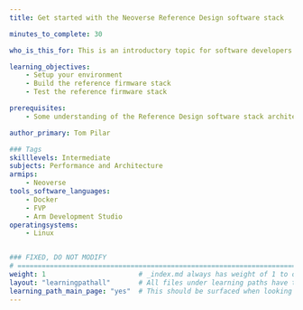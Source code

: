 ```yaml
---
title: Get started with the Neoverse Reference Design software stack

minutes_to_complete: 30

who_is_this_for: This is an introductory topic for software developers interested in testing the reference firmware stack.

learning_objectives: 
    - Setup your environment
    - Build the reference firmware stack
    - Test the reference firmware stack

prerequisites:
    - Some understanding of the Reference Design software stack architecture

author_primary: Tom Pilar

### Tags
skilllevels: Intermediate
subjects: Performance and Architecture
armips:
    - Neoverse
tools_software_languages:
    - Docker
    - FVP
    - Arm Development Studio
operatingsystems:
    - Linux


### FIXED, DO NOT MODIFY
# ================================================================================
weight: 1                       # _index.md always has weight of 1 to order correctly
layout: "learningpathall"       # All files under learning paths have this same wrapper
learning_path_main_page: "yes"  # This should be surfaced when looking for related content. Only set for _index.md of learning path content.
---
```

